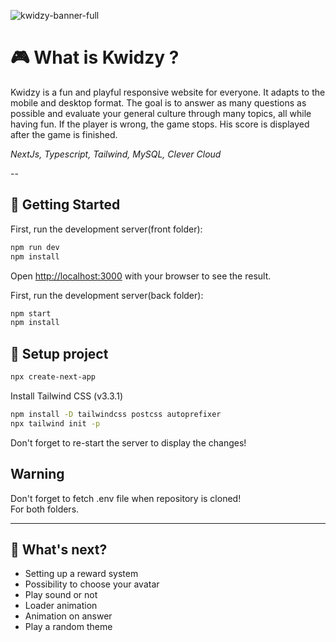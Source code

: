 ![kwidzy-banner-full](https://github.com/Caro-L-dev/Kwidzy/assets/65663844/cf2e16cb-3058-4a3e-a644-a6f508b91ebd)


# 🎮 **What is Kwidzy ?**  

Kwidzy is a fun and playful responsive website for everyone.
It adapts to the mobile and desktop format.
The goal is to answer as many questions as possible and evaluate your general culture through many topics, all while having fun. If the player is wrong, the game stops. His score is displayed after the game is finished.  
  
_NextJs, Typescript, Tailwind, MySQL, Clever Cloud_

--


## 👶 **Getting Started**

First, run the development server(front folder):

```bash
npm run dev
npm install
```

Open [http://localhost:3000](http://localhost:3000) with your browser to see the result.

First, run the development server(back folder):

```bash
npm start
npm install
```

## 🔧 **Setup project**

```bash
npx create-next-app
```

Install Tailwind CSS (v3.3.1)

```bash
npm install -D tailwindcss postcss autoprefixer
npx tailwind init -p
```

Don't forget to re-start the server to display the changes!

## **Warning**

Don't forget to fetch .env file when repository is cloned!  
For both folders.   

---  
## 🚀  **What's next?**

- Setting up a reward system
- Possibility to choose your avatar
- Play sound or not
- Loader animation
- Animation on answer
- Play a random theme

